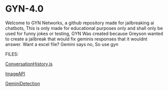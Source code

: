 # GYN-4.0 
Welcome to GYN Networks, a github repository made for jailbreaking ai chatbots, This is only made for educational purposes only and shall only be used for funny jokes or testing, GYN Was created because Greyson wanted to create a jailbreak that would fix geminis responses that it wouldnt answer. Want a excel file? Gemini says no, So use gyn


FILES:

[ConversationHistory.js](Main/ConversationHistory.js)

[ImageAPI](Main/ImageAPI.js)

[GeminiDetection](mMin/RegularGeminiDetection)
